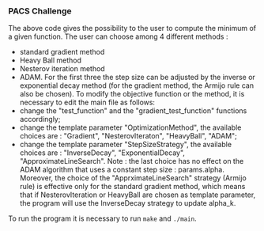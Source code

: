 ### PACS Challenge
The above code gives the possibility to the user to compute the minimum of a given function. 
The user can choose among 4 different methods : 
- standard gradient method
- Heavy Ball method
- Nesterov iteration method
- ADAM.
For the first three the step size can be adjusted by the inverse or exponential decay method (for the gradient method, the Armijo rule can also be chosen). To modify the objective function or the method, it is necessary to edit the main file as follows:
- change the "test_function" and the "gradient_test_function" functions accordingly;
- change the template parameter "OptimizationMethod", the available choices are : "Gradient", "NesterovIteraton", "HeavyBall", "ADAM";
- change the template parameter "StepSizeStrategy", the available choices are : "InverseDecay", "ExponentialDecay", "ApproximateLineSearch".
Note : the last choice has no effect on the ADAM algorithm that uses a constant step size : params.alpha. Moreover, the choice of the "ApprximateLineSearch" strategy (Armijo rule) is effective only for the standard gradient method, which means that if NesterovIteration or HeavyBall are chosen as template parameter, the program will use the InverseDecay strategy to update alpha_k.

To run the program it is necessary to run `make` and `./main`.
